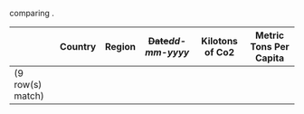 comparing .

|   | Country | Region | ~~Date~~*dd-mm-yyyy* | Kilotons of Co2 | Metric Tons Per Capita |
| - | ------- | ------ | -------------------- | --------------- | ---------------------- |
| (9 row(s) match) |
